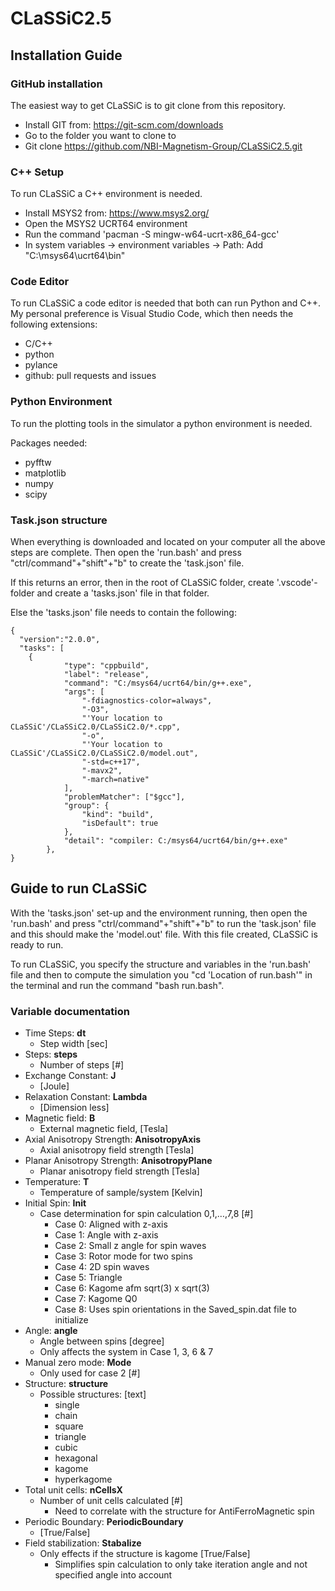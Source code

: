 # CLaSSiC2.5

## Installation Guide
### GitHub installation
The easiest way to get CLaSSiC is to git clone from this repository.
*  Install GIT from: https://git-scm.com/downloads 
*  Go to the folder you want to clone to
*  Git clone https://github.com/NBI-Magnetism-Group/CLaSSiC2.5.git

### C++ Setup
To run CLaSSiC a C++ environment is needed.
* Install MSYS2 from: https://www.msys2.org/
* Open the MSYS2 UCRT64 environment
* Run the command 'pacman -S mingw-w64-ucrt-x86_64-gcc'
* In system variables -> environment variables -> Path: Add "C:\msys64\ucrt64\bin" 

### Code Editor
To run CLaSSiC a code editor is needed that both can run Python and C++.
My personal preference is Visual Studio Code, which then needs the following extensions:
* C/C++
* python
* pylance
* github: pull requests and issues

### Python Environment
To run the plotting tools in the simulator a python environment is needed.

Packages needed:
* pyfftw
* matplotlib
* numpy
* scipy


### Task.json structure
When everything is downloaded and located on your computer all the above steps are complete. Then open the 'run.bash' and press "ctrl/command"+"shift"+"b" to create the 'task.json' file.

If this returns an error, then in the root of CLaSSiC folder, create '.vscode'-folder and create a 'tasks.json' file in that folder.

Else the 'tasks.json' file needs to contain the following:

```
{
  "version":"2.0.0",
  "tasks": [
    {
			"type": "cppbuild",
			"label": "release",
			"command": "C:/msys64/ucrt64/bin/g++.exe",
			"args": [
				"-fdiagnostics-color=always",
				"-O3",
				"'Your location to CLaSSiC'/CLaSSiC2.0/CLaSSiC2.0/*.cpp",
				"-o",
				"'Your location to CLaSSiC'/CLaSSiC2.0/CLaSSiC2.0/model.out",
				"-std=c++17",
				"-mavx2",
				"-march=native"
			],
			"problemMatcher": ["$gcc"],
			"group": {
				"kind": "build",
				"isDefault": true
			},
			"detail": "compiler: C:/msys64/ucrt64/bin/g++.exe"
		},
}
```

## Guide to run CLaSSiC
With the 'tasks.json' set-up and the environment running, then open the 'run.bash' and press "ctrl/command"+"shift"+"b" to run the 'task.json' file and this should make the 'model.out' file.
With this file created, CLaSSiC is ready to run.


To run CLaSSiC, you specify the structure and variables in the 'run.bash' file and then to compute the simulation you "cd 'Location of run.bash'" in the terminal and run the command "bash run.bash".

### Variable documentation
* Time Steps: **dt**
	* Step width [sec]
* Steps: **steps**
	* Number of steps [#]
* Exchange Constant: **J**
	* [Joule]
* Relaxation Constant: **Lambda**
	* [Dimension less]
* Magnetic field: **B**
	* External magnetic field, [Tesla]
* Axial Anisotropy Strength: **AnisotropyAxis**
	* Axial anisotropy field strength [Tesla]
* Planar Anisotropy Strength: **AnisotropyPlane**
	* Planar anisotropy field strength [Tesla]
* Temperature: **T**
	* Temperature of sample/system [Kelvin]
* Initial Spin: **Init**
	* Case determination for spin calculation 0,1,…,7,8 [#]
		- Case 0: Aligned with z-axis
		- Case 1: Angle with z-axis
		- Case 2: Small z angle for spin waves
		- Case 3: Rotor mode for two spins
		- Case 4: 2D spin waves
		- Case 5: Triangle
		- Case 6: Kagome afm sqrt(3) x sqrt(3)
		- Case 7: Kagome Q0
		- Case 8: Uses spin orientations in the Saved_spin.dat file to initialize 
* Angle: **angle**
	* Angle between spins [degree]
	* Only affects the system in Case 1, 3, 6 & 7 
* Manual zero mode: **Mode**
	* Only used for case 2 [#]
* Structure: **structure**
	* Possible structures: [text]
		* single
		* chain
		* square
		* triangle
		* cubic
		* hexagonal
		* kagome
		* hyperkagome	
* Total unit cells: **nCellsX**
	* Number of unit cells calculated [#]
		* Need to correlate with the structure for AntiFerroMagnetic spin	
* Periodic Boundary: **PeriodicBoundary**
	* [True/False]
* Field stabilization: **Stabalize**
	* Only effects if the structure is kagome [True/False]
		* Simplifies spin calculation to only take iteration angle and not specified angle into account

